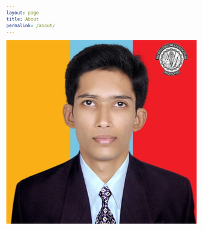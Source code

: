 ```yaml
---
layout: page
title: About 
permalink: /about/
---
```


<!---
![Ajinkya Dhekne][def] 
[def]: (/Ajinkya_photo "my_pic")
-->
<div align="center">
<img src="/Ajinkya_photo" alt= "my_pic" width="512px" height="487px" class="img-fluid" >
</div>